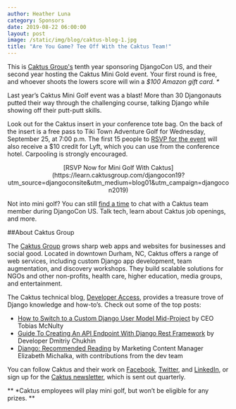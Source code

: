```yaml
---
author: Heather Luna
category: Sponsors
date: 2019-08-22 06:00:00
layout: post
image: /static/img/blog/caktus-blog-1.jpg
title: "Are You Game? Tee Off With the Caktus Team!"
---
```


This is [Caktus Group's](https://www.caktusgroup.com/?utm_source=djangoconsite&utm_medium=blog01&utm_campaign=djangocon2019) tenth year sponsoring DjangoCon US, and their second year hosting the Caktus Mini Gold event. Your first round is free, and whoever shoots the lowers score will win a _$100 Amazon gift card. *_

Last year’s Caktus Mini Golf event was a blast! More than 30 Djangonauts putted their way through the challenging course, talking Django while showing off their putt-putt skills.

Look out for the Caktus insert in your conference tote bag. On the back of the insert is a free pass to Tiki Town Adventure Golf for Wednesday, September 25, at 7:00 p.m. The first 15 people to [RSVP for the event](https://learn.caktusgroup.com/djangocon19?utm_source=djangoconsite&utm_medium=blog01&utm_campaign=djangocon2019) will also receive a $10 credit for Lyft, which you can use from the conference hotel. Carpooling is strongly encouraged.

<center>[RSVP Now for Mini Golf With Caktus](https://learn.caktusgroup.com/djangocon19?utm_source=djangoconsite&utm_medium=blog01&utm_campaign=djangocon2019)</center>

Not into mini golf? You can still [find a time](https://learn.caktusgroup.com/meetings/tscales/find-a-time-at-djangocon-2019?utm_source=djangoconsite&utm_medium=blog01&utm_campaign=djangocon2019) to chat with a Caktus team member during DjangoCon US. Talk tech, learn about Caktus job openings, and more.

##About Caktus Group

The [Caktus Group](https://www.caktusgroup.com/?utm_source=djangoconsite&utm_medium=blog01&utm_campaign=djangocon2019) grows sharp web apps and websites for businesses and social good. Located in downtown Durham, NC, Caktus offers a range of web services, including custom Django app development, team augmentation, and discovery workshops. They build scalable solutions for NGOs and other non-profits, health care, higher education, media groups, and entertainment.

The Caktus technical blog, [Developer Access](https://www.caktusgroup.com/blog/?utm_source=djangoconsite&utm_medium=blog01&utm_campaign=djangocon2019), provides a treasure trove of Django knowledge and how-to’s. Check out some of the top posts:

- [How to Switch to a Custom Django User Model Mid-Project](https://www.caktusgroup.com/blog/2019/04/26/how-switch-custom-django-user-model-mid-project/?utm_source=djangoconsite&utm_medium=blog01&utm_campaign=djangocon2019) by CEO Tobias McNulty
- [Guide To Creating An API Endpoint With Django Rest Framework](https://www.caktusgroup.com/blog/2019/02/01/creating-api-endpoint-django-rest-framework/?utm_source=djangoconsite&utm_medium=blog01&utm_campaign=djangocon2019) by Developer Dmitriy Chukhin
- [Django: Recommended Reading](https://www.caktusgroup.com/blog/2019/03/01/django-recommended-reading/?utm_source=djangoconsite&utm_medium=blog01&utm_campaign=djangocon2019) by Marketing Content Manager Elizabeth Michalka, with contributions from the dev team

You can follow Caktus and their work on [Facebook](https://www.facebook.com/CaktusGroup/?utm_source=djangoconsite&utm_medium=blog01&utm_campaign=djangocon2019), [Twitter](https://twitter.com/CaktusGroup?utm_source=djangoconsite&utm_medium=blog01&utm_campaign=djangocon2019), and [LinkedIn](https://www.linkedin.com/company/caktus-consulting-group-llc/?utm_source=djangoconsite&utm_medium=blog01&utm_campaign=djangocon2019), or sign up for the [Caktus newsletter](https://learn.caktusgroup.com/newsletter?utm_source=djangoconsite&utm_medium=blog01&utm_campaign=djangocon2019), which is sent out quarterly.

** *Caktus employees will play mini golf, but won’t be eligible for any prizes. **
